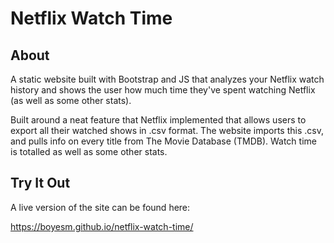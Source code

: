 # Netflix Watch Time

## About

A static website built with Bootstrap and JS that analyzes your Netflix watch history and shows the user how much time they've spent watching Netflix (as well as some other stats).

Built around a neat feature that Netflix implemented that allows users to export all their watched shows in .csv format. The website imports this .csv, and pulls info on every title from The Movie Database (TMDB). Watch time is totalled as well as some other stats.

## Try It Out

A live version of the site can be found here:

https://boyesm.github.io/netflix-watch-time/
